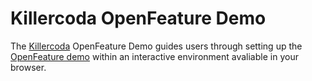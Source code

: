 # Killercoda OpenFeature Demo

The [Killercoda](https://killercoda.com/) OpenFeature Demo guides users through setting up the [OpenFeature demo](https://github.com/open-feature/playground) within an interactive environment avaliable in your browser.
